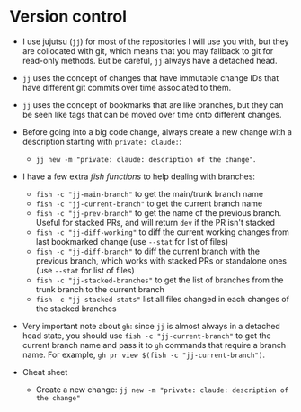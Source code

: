 
# Version control

* I use jujutsu (`jj`) for most of the repositories I will use you with, but they are collocated
  with git, which means that you may fallback to git for read-only methods. But be careful, `jj`
  always have a detached head.

* `jj` uses the concept of changes that have immutable change IDs that have different git commits
  over time associated to them.

* `jj` uses the concept of bookmarks that are like branches, but they can be seen like tags that can
  be moved over time onto different changes.

* Before going into a big code change, always create a new change with a description starting with
  `private: claude:`:
  * `jj new -m "private: claude: description of the change"`.

* I have a few extra *fish functions* to help dealing with branches:
  * `fish -c "jj-main-branch"` to get the main/trunk branch name
  * `fish -c "jj-current-branch"` to get the current branch name
  * `fish -c "jj-prev-branch"` to get the name of the previous branch. Useful for stacked PRs, and will return
    `dev` if the PR isn't stacked
  * `fish -c "jj-diff-working"` to diff the current working changes from last bookmarked change (use `--stat`
    for list of files)
  * `fish -c "jj-diff-branch"` to diff the current branch with the previous branch, which works with stacked
    PRs or standalone ones (use `--stat` for list of files)
  * `fish -c "jj-stacked-branches"` to get the list of branches from the trunk branch to the current branch
  * `fish -c "jj-stacked-stats"` list all files changed in each changes of the stacked branches

* Very important note about `gh`: since `jj` is almost always in a detached head state, you should
  use `fish -c "jj-current-branch"` to get the current branch name and pass it to `gh` commands that require a
  branch name. For example, `gh pr view $(fish -c "jj-current-branch")`.

* Cheat sheet
  * Create a new change: `jj new -m "private: claude: description of the change"`

